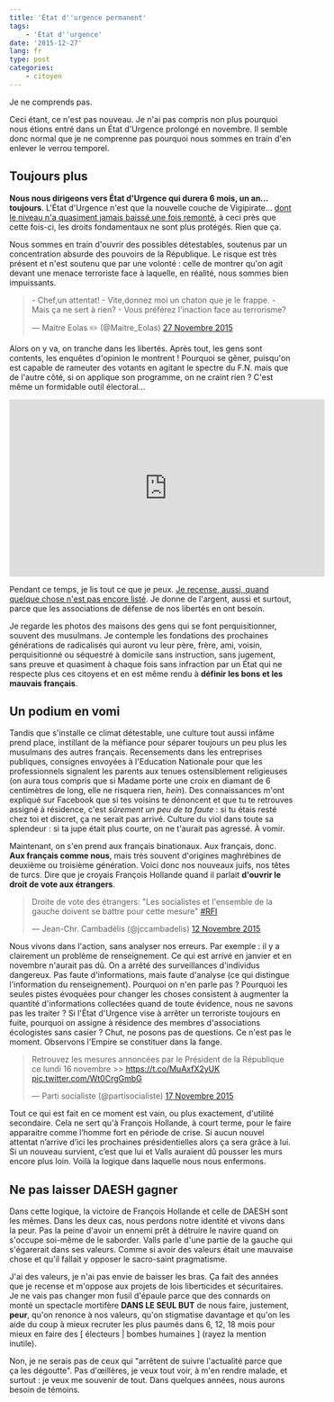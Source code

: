 ```yaml
---
title: 'État d''urgence permanent'
tags:
    - 'État d''urgence'
date: '2015-12-27'
lang: fr
type: post
categories:
    - citoyen
---
```


Je ne comprends pas.

Ceci étant, ce n'est pas nouveau. Je n'ai pas compris non plus pourquoi nous étions entré dans un État d'Urgence prolongé en novembre. Il semble donc normal que je ne comprenne pas pourquoi nous sommes en train d'en enlever le verrou temporel.

<!-- more -->

## Toujours plus

**Nous nous dirigeons vers État d'Urgence qui durera 6 mois, un an… toujours**. L'État d'Urgence n'est que la nouvelle couche de Vigipirate… [dont le niveau n'a quasiment jamais baissé une fois remonté](https://fr.wikipedia.org/wiki/Plan_Vigipirate#Historique_du_plan_Vigipirate "Historique du plan Vigipirate"), à ceci près que cette fois-ci, les droits fondamentaux ne sont plus protégés. Rien que ça.

Nous sommes en train d'ouvrir des possibles détestables, soutenus par un concentration absurde des pouvoirs de la République. Le risque est très présent et n'est soutenu que par une volonté : celle de montrer qu'on agit devant une menace terroriste face à laquelle, en réalité, nous sommes bien impuissants.

<blockquote class="twitter-tweet" lang="fr"><p lang="fr" dir="ltr">- Chef,un attentat!&#10;- Vite,donnez moi un chaton que je le frappe. &#10;- Mais ça ne sert à rien? &#10;- Vous préférez l&#39;inaction face au terrorisme?</p>&mdash; Maitre Eolas ✏️ (@Maitre_Eolas) <a href="https://twitter.com/Maitre_Eolas/status/670325953210486788">27 Novembre 2015</a></blockquote>
<script async src="//platform.twitter.com/widgets.js" charset="utf-8"></script>

Alors on y va, on tranche dans les libertés. Après tout, les gens sont contents, les enquêtes d'opinion le montrent ! Pourquoi se gêner, puisqu'on est capable de rameuter des votants en agitant le spectre du F.N. mais que de l'autre côté, si on applique son programme, on ne craint rien ? C'est même un formidable outil électoral…

<div class="videoWrapper">
<iframe width="560" height="315" src="https://www.youtube.com/embed/3x2fPUQHMeU" frameborder="0" allowfullscreen></iframe>
</div>

Pendant ce temps, je lis tout ce que je peux. [Je recense, aussi, quand quelque chose n'est pas encore listé](https://wiki.laquadrature.net/%C3%89tat_urgence/Recensement). Je donne de l'argent, aussi et surtout, parce que les associations de défense de nos libertés en ont besoin.

Je regarde les photos des maisons des gens qui se font perquisitionner, souvent des musulmans. Je contemple les fondations des prochaines générations de radicalisés qui auront vu leur père, frère, ami, voisin, perquisitionné ou séquestré à domicile sans instruction, sans jugement, sans preuve et quasiment à chaque fois sans infraction par un État qui ne respecte plus ces citoyens et en est même rendu à **définir les bons et les mauvais français**.

## Un podium en vomi

Tandis que s'installe ce climat détestable, une culture tout aussi infâme prend place, instillant de la méfiance pour séparer toujours un peu plus les musulmans des autres français. Recensements dans les entreprises publiques, consignes envoyées à l'Education Nationale pour que les professionnels signalent les parents aux tenues ostensiblement religieuses (on aura tous compris que si Madame porte une croix en diamant de 6 centimètres de long, elle ne risquera rien, _hein_). Des connaissances m'ont expliqué sur Facebook que si tes voisins te dénoncent et que tu te retrouves assigné à résidence, c'est _sûrement un peu de ta faute_ : si tu étais resté chez toi et discret, ça ne serait pas arrivé. Culture du viol dans toute sa splendeur : si ta jupe était plus courte, on ne t'aurait pas agressé. À vomir.

Maintenant, on s'en prend aux français binationaux. Aux français, donc. **Aux français comme nous**, mais très souvent d'origines maghrébines de deuxième ou troisième génération. Voici donc nos nouveaux juifs, nos têtes de turcs. Dire que je croyais François Hollande quand il parlait **d'ouvrir le droit de vote aux étrangers**.

<blockquote class="twitter-tweet" lang="fr"><p lang="fr" dir="ltr">Droite de vote des étrangers: &quot;Les socialistes et l&#39;ensemble de la gauche doivent se battre pour cette mesure&quot; <a href="https://twitter.com/hashtag/RFI?src=hash">#RFI</a></p>&mdash; Jean-Chr. Cambadélis (@jccambadelis) <a href="https://twitter.com/jccambadelis/status/664711396475740160">12 Novembre 2015</a></blockquote>
<script async src="//platform.twitter.com/widgets.js" charset="utf-8"></script>

Nous vivons dans l'action, sans analyser nos erreurs. Par exemple : il y a clairement un problème de renseignement. Ce qui est arrivé en janvier et en novembre n'aurait pas dû. On a arrêté des surveillances d'individus dangereux. Pas faute d'informations, mais faute d'analyse (ce qui distingue l'information du renseignement). Pourquoi on n'en parle pas ? Pourquoi les seules pistes évoquées pour changer les choses consistent à augmenter la quantité d'informations collectées quand de toute évidence, nous ne savons pas les traiter ? Si l'État d'Urgence vise à arrêter un terroriste toujours en fuite, pourquoi on assigne à résidence des membres d'associations écologistes sans casier ? Chut, ne posons pas de questions. Ce n'est pas le moment. Observons l'Empire se constituer dans la fange.

<blockquote class="twitter-tweet" lang="fr"><p lang="fr" dir="ltr">Retrouvez les mesures annoncées par le Président de la République ce lundi 16 novembre &gt;&gt; <a href="https://t.co/MuAxfX2yUK">https://t.co/MuAxfX2yUK</a> <a href="https://t.co/Wt0CrgGmbG">pic.twitter.com/Wt0CrgGmbG</a></p>&mdash; Parti socialiste (@partisocialiste) <a href="https://twitter.com/partisocialiste/status/666652814446305280">17 Novembre 2015</a></blockquote>
<script async src="//platform.twitter.com/widgets.js" charset="utf-8"></script>

Tout ce qui est fait en ce moment est vain, ou plus exactement, d'utilité secondaire. Cela ne sert qu'à François Hollande, à court terme, pour le faire apparaitre comme l’homme fort en période de crise. Si aucun nouvel attentat n’arrive d’ici les prochaines présidentielles alors ça sera grâce à lui. Si un nouveau survient, c’est que lui et Valls auraient dû pousser les murs encore plus loin. Voilà la logique dans laquelle nous nous enfermons.

## Ne pas laisser DAESH gagner

Dans cette logique, la victoire de François Hollande et celle de DAESH sont les mêmes. Dans les deux cas, nous perdons notre identité et vivons dans la peur. Pas la peine d'avoir un ennemi prêt à détruire le navire quand on s'occupe soi-même de le saborder. Valls parle d'une partie de la gauche qui s'égarerait dans ses valeurs. Comme si avoir des valeurs était une mauvaise chose et qu'il fallait y opposer le sacro-saint pragmatisme.

J'ai des valeurs, je n'ai pas envie de baisser les bras. Ça fait des années que je recense et m'oppose aux projets de lois liberticides et sécuritaires. Je ne vais pas changer mon fusil d'épaule parce que des connards on monté un spectacle mortifère **DANS LE SEUL BUT** de nous faire, justement, **peur**, qu'on renonce à nos valeurs, qu'on stigmatise davantage et qu'on les aide du coup à mieux recruter les plus paumés dans 6, 12, 18 mois pour mieux en faire des \[ électeurs \| bombes humaines \] (rayez la mention inutile).

Non, je ne serais pas de ceux qui "arrêtent de suivre l'actualité parce que ça les dégoutte". Pas d'œillères, je veux tout voir, à m'en rendre malade, et surtout : je veux me souvenir de tout. Dans quelques années, nous aurons besoin de témoins.
